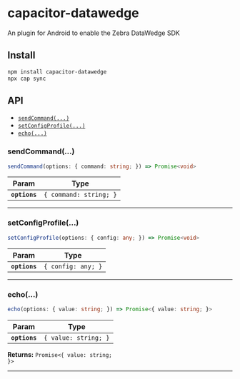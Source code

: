 # capacitor-datawedge

An plugin for Android to enable the Zebra DataWedge SDK

## Install

```bash
npm install capacitor-datawedge
npx cap sync
```

## API

<docgen-index>

* [`sendCommand(...)`](#sendcommand)
* [`setConfigProfile(...)`](#setconfigprofile)
* [`echo(...)`](#echo)

</docgen-index>

<docgen-api>
<!--Update the source file JSDoc comments and rerun docgen to update the docs below-->

### sendCommand(...)

```typescript
sendCommand(options: { command: string; }) => Promise<void>
```

| Param         | Type                              |
| ------------- | --------------------------------- |
| **`options`** | <code>{ command: string; }</code> |

--------------------


### setConfigProfile(...)

```typescript
setConfigProfile(options: { config: any; }) => Promise<void>
```

| Param         | Type                          |
| ------------- | ----------------------------- |
| **`options`** | <code>{ config: any; }</code> |

--------------------


### echo(...)

```typescript
echo(options: { value: string; }) => Promise<{ value: string; }>
```

| Param         | Type                            |
| ------------- | ------------------------------- |
| **`options`** | <code>{ value: string; }</code> |

**Returns:** <code>Promise&lt;{ value: string; }&gt;</code>

--------------------

</docgen-api>
